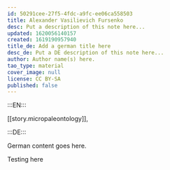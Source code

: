 ```yaml
---
id: 50291cee-27f5-4fdc-a9fc-ee06ca558503
title: Alexander Vasilievich Fursenko
desc: Put a description of this note here...
updated: 1620056140157
created: 1619190957940
title_de: Add a german title here
desc_de: Put a DE description of this note here...
author: Author name(s) here.
tao_type: material
cover_image: null
license: CC BY-SA
published: false
---
```


:::EN:::

[[story.micropaleontology]], 

:::DE:::

German content goes here.

Testing here
